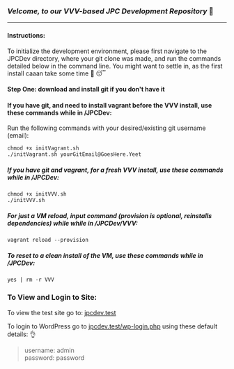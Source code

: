 ### *_Velcome, to our VVV-based JPC Development Repository_* :wave:
---
#### Instructions:
To initialize the development environment, please first navigate to the JPCDev directory, where your git clone was made, and run the commands detailed below in the command line. You might want to settle in, as the first install caaan take some time :popcorn: :sleeping:

#### Step One: download and install git if you don't have it
  
#### If you have git, and need to install vagrant before the VVV install, use these commands while in /JPCDev:
Run the following commands with your desired/existing git username (email):  
```
chmod +x initVagrant.sh
./initVagrant.sh yourGitEmail@GoesHere.Yeet
```  

##### If you have git and vagrant, for a fresh VVV install, use these commands while in /JPCDev:
```
chmod +x initVVV.sh
./initVVV.sh
```

##### For just a VM reload, input command (provision is optional, reinstalls dependencies) while while in /JPCDev/VVV:
``vagrant reload --provision``

##### To reset to a clean install of the VM, use these commands while in /JPCDev:
```
yes | rm -r VVV
```

### To View and Login to Site:

To view the test site go to: [jpcdev.test](jpcdev.test)

To login to WordPress go to [jpcdev.test/wp-login.php](jpcdev.test/wp-login) using these default details: :ok_hand:
>username: admin  
>password: password

